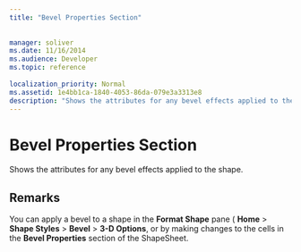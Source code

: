 ```yaml
---
title: "Bevel Properties Section"
 
 
manager: soliver
ms.date: 11/16/2014
ms.audience: Developer
ms.topic: reference
 
localization_priority: Normal
ms.assetid: 1e4bb1ca-1840-4053-86da-079e3a3313e8
description: "Shows the attributes for any bevel effects applied to the shape."
---
```


# Bevel Properties Section

Shows the attributes for any bevel effects applied to the shape. 
  
## Remarks

You can apply a bevel to a shape in the **Format Shape** pane ( **Home** > **Shape Styles** > **Bevel** > **3-D Options**, or by making changes to the cells in the **Bevel Properties** section of the ShapeSheet. 
  

